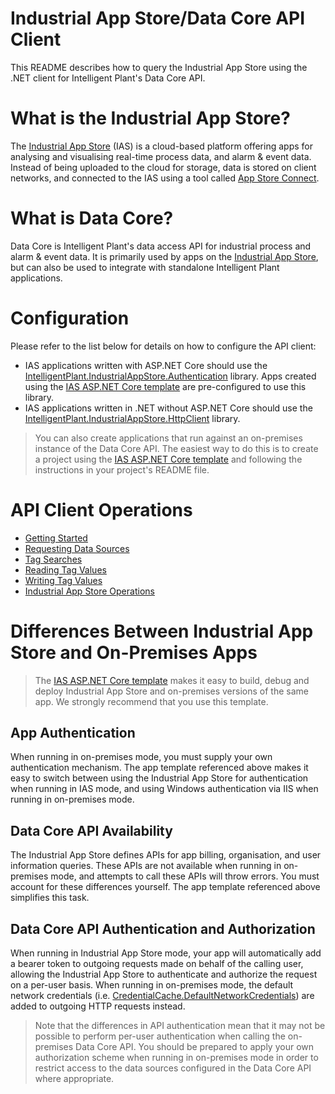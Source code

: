 # Industrial App Store/Data Core API Client

This README describes how to query the Industrial App Store using the .NET client for Intelligent Plant's Data Core API. 


# What is the Industrial App Store?

The [Industrial App Store](https://appstore.intelligentplant.com) (IAS) is a cloud-based platform offering apps for analysing and visualising real-time process data, and alarm & event data. Instead of being uploaded to the cloud for storage, data is stored on client networks, and connected to the IAS using a tool called [App Store Connect](https://appstore.intelligentplant.com/Home/AppProfile?appId=a73c453df5f447a6aa8a08d2019037a5).


# What is Data Core?

Data Core is Intelligent Plant's data access API for industrial process and alarm & event data. It is primarily used by apps on the [Industrial App Store](https://appstore.intelligentplant.com), but can also be used to integrate with standalone Intelligent Plant applications.


# Configuration

Please refer to the list below for details on how to configure the API client:

- IAS applications written with ASP.NET Core should use the [IntelligentPlant.IndustrialAppStore.Authentication](/src/IntelligentPlant.IndustrialAppStore.Authentication) library. Apps created using the [IAS ASP.NET Core template](/src/IntelligentPlant.IndustrialAppStore.Templates) are pre-configured to use this library.
- IAS applications written in .NET without ASP.NET Core should use the [IntelligentPlant.IndustrialAppStore.HttpClient](/src/IntelligentPlant.IndustrialAppStore.HttpClient) library.

> You can also create applications that run against an on-premises instance of the Data Core API. The easiest way to do this is to create a project using the [IAS ASP.NET Core template](/src/IntelligentPlant.IndustrialAppStore.Templates) and following the instructions in your project's README file.


# API Client Operations

- [Getting Started](./Getting-Started.md)
- [Requesting Data Sources](./Requesting-Data-Sources.md)
- [Tag Searches](./Tag-Searches.md)
- [Reading Tag Values](./Reading-Tag-Values.md)
- [Writing Tag Values](./Writing-Tag-Values.md)
- [Industrial App Store Operations](./Industrial-App-Store-Operations.md)


# Differences Between Industrial App Store and On-Premises Apps

> The [IAS ASP.NET Core template](/src/IntelligentPlant.IndustrialAppStore.Templates) makes it easy to build, debug and deploy Industrial App Store and on-premises versions of the same app. We strongly recommend that you use this template.


## App Authentication

When running in on-premises mode, you must supply your own authentication mechanism. The app template referenced above makes it easy to switch between using the Industrial App Store for authentication when running in IAS mode, and using Windows authentication via IIS when running in on-premises mode.


## Data Core API Availability

The Industrial App Store defines APIs for app billing, organisation, and user information queries. These APIs are not available when running in on-premises mode, and attempts to call these APIs will throw errors. You must account for these differences yourself. The app template referenced above simplifies this task.


## Data Core API Authentication and Authorization

When running in Industrial App Store mode, your app will automatically add a bearer token to outgoing requests made on behalf of the calling user, allowing the Industrial App Store to authenticate and authorize the request on a per-user basis. When running in on-premises mode, the default network credentials (i.e. [CredentialCache.DefaultNetworkCredentials](https://docs.microsoft.com/en-us/dotnet/api/system.net.credentialcache.defaultnetworkcredentials)) are added to outgoing HTTP requests instead.

> Note that the differences in API authentication mean that it may not be possible to perform per-user authentication when calling the on-premises Data Core API. You should be prepared to apply your own authorization scheme when running in on-premises mode in order to restrict access to the data sources configured in the Data Core API where appropriate.

